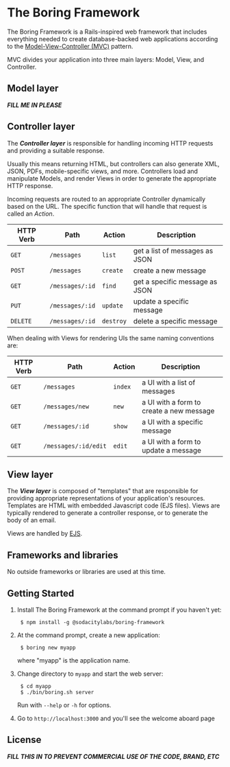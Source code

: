 # The Boring Framework
The Boring Framework is a Rails-inspired web framework that includes everything needed to
create database-backed web applications according to the
[Model-View-Controller (MVC)](https://en.wikipedia.org/wiki/Model-view-controller)
pattern.

MVC divides your application into three main layers: Model, View, and Controller.

## Model layer
_**FILL ME IN PLEASE**_

## Controller layer

The _**Controller layer**_ is responsible for handling incoming HTTP requests and
providing a suitable response.

Usually this means returning HTML, but controllers can also generate XML, JSON,
PDFs, mobile-specific views, and more. Controllers load and manipulate Models, and
render Views in order to generate the appropriate HTTP response.

Incoming requests are routed to an appropriate Controller dynamically based on the URL.
The specific function that will handle that request is called an _Action_.

| HTTP Verb | Path | Action | Description |
| --------- | ---- | ------- | ----------- |
| `GET` | `/messages` | `list` | get a list of messages as JSON |
| `POST` | `/messages` | `create` | create a new message |
| `GET` | `/messages/:id` | `find` | get a specific message as JSON |
| `PUT` | `/messages/:id` | `update` | update a specific message |
| `DELETE` | `/messages/:id` | `destroy` | delete a specific message |

When dealing with Views for rendering UIs the same naming conventions are:

| HTTP Verb | Path | Action | Description |
| --------- | ---- | ------- | ----------- |
| `GET` | `/messages` | `index` | a UI with a list of messages |
| `GET` | `/messages/new` | `new` | a UI with a form to create a new message |
| `GET` | `/messages/:id` | `show` | a UI with a specific message |
| `GET` | `/messages/:id/edit` | `edit` | a UI with a form to update a message |

## View layer

The _**View layer**_ is composed of "templates" that are responsible for providing
appropriate representations of your application's resources. Templates are HTML with
embedded Javascript code (EJS files). Views are typically rendered to generate a controller
response, or to generate the body of an email.

Views are handled by [EJS](http://ejs.co/).

## Frameworks and libraries

No outside frameworks or libraries are used at this time.

## Getting Started

1. Install The Boring Framework at the command prompt if you haven't yet:

        $ npm install -g @sodacitylabs/boring-framework

2. At the command prompt, create a new application:

        $ boring new myapp

   where "myapp" is the application name.

3. Change directory to `myapp` and start the web server:

        $ cd myapp
        $ ./bin/boring.sh server

   Run with `--help` or `-h` for options.

4. Go to `http://localhost:3000` and you'll see the welcome aboard page

## License

_**FILL THIS IN TO PREVENT COMMERCIAL USE OF THE CODE, BRAND, ETC**_
